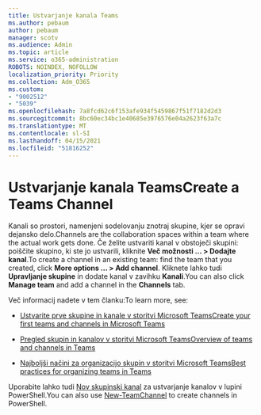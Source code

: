 ```yaml
---
title: Ustvarjanje kanala Teams
ms.author: pebaum
author: pebaum
manager: scotv
ms.audience: Admin
ms.topic: article
ms.service: o365-administration
ROBOTS: NOINDEX, NOFOLLOW
localization_priority: Priority
ms.collection: Adm_O365
ms.custom:
- "9002512"
- "5039"
ms.openlocfilehash: 7a8fcd62c6f153afe934f5459867f51f7182d2d3
ms.sourcegitcommit: 8bc60ec34bc1e40685e3976576e04a2623f63a7c
ms.translationtype: MT
ms.contentlocale: sl-SI
ms.lasthandoff: 04/15/2021
ms.locfileid: "51816252"
---
```

# <a name="create-a-teams-channel"></a><span data-ttu-id="a31de-102">Ustvarjanje kanala Teams</span><span class="sxs-lookup"><span data-stu-id="a31de-102">Create a Teams Channel</span></span>

<span data-ttu-id="a31de-103">Kanali so prostori, namenjeni sodelovanju znotraj skupine, kjer se opravi dejansko delo.</span><span class="sxs-lookup"><span data-stu-id="a31de-103">Channels are the collaboration spaces within a team where the actual work gets done.</span></span> <span data-ttu-id="a31de-104">Če želite ustvariti kanal v obstoječi skupini: poiščite skupino, ki ste jo ustvarili, kliknite **Več možnosti ... > Dodajte kanal**.</span><span class="sxs-lookup"><span data-stu-id="a31de-104">To create a channel in an existing team: find the team that you created, click **More options ... > Add channel**.</span></span> <span data-ttu-id="a31de-105">Kliknete lahko tudi **Upravljanje skupine** in dodate kanal v zavihku **Kanali**.</span><span class="sxs-lookup"><span data-stu-id="a31de-105">You can also click **Manage team** and add a channel in the **Channels** tab.</span></span>

<span data-ttu-id="a31de-106">Več informacij nadete v tem članku:</span><span class="sxs-lookup"><span data-stu-id="a31de-106">To learn more, see:</span></span>

- [<span data-ttu-id="a31de-107">Ustvarite prve skupine in kanale v storitvi Microsoft Teams</span><span class="sxs-lookup"><span data-stu-id="a31de-107">Create your first teams and channels in Microsoft Teams</span></span>](https://docs.microsoft.com/MicrosoftTeams/get-started-with-teams-create-your-first-teams-and-channels)

- [<span data-ttu-id="a31de-108">Pregled skupin in kanalov v storitvi Microsoft Teams</span><span class="sxs-lookup"><span data-stu-id="a31de-108">Overview of teams and channels in Teams</span></span>](https://docs.microsoft.com/microsoftteams/teams-channels-overview)

- [<span data-ttu-id="a31de-109">Najboljši načini za organizacijo skupin v storitvi Microsoft Teams</span><span class="sxs-lookup"><span data-stu-id="a31de-109">Best practices for organizing teams in Teams</span></span>](https://docs.microsoft.com/MicrosoftTeams/best-practices-organizing)

<span data-ttu-id="a31de-110">Uporabite lahko tudi [Nov skupinski kanal](https://docs.microsoft.com/powershell/module/teams/new-teamchannel?view=teams-ps) za ustvarjanje kanalov v lupini PowerShell.</span><span class="sxs-lookup"><span data-stu-id="a31de-110">You can also use [New-TeamChannel](https://docs.microsoft.com/powershell/module/teams/new-teamchannel?view=teams-ps) to create channels in PowerShell.</span></span> 

